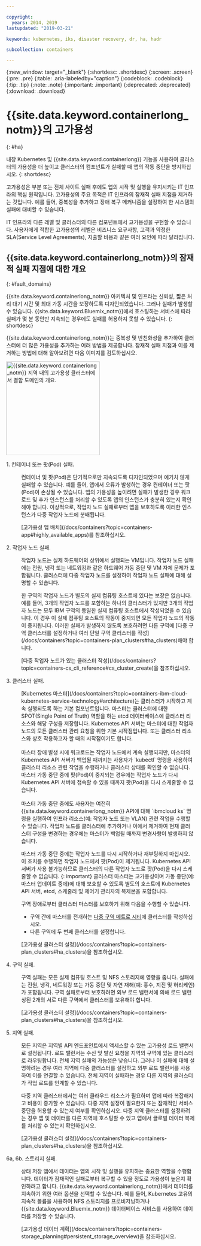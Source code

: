 ```yaml
---

copyright:
  years: 2014, 2019
lastupdated: "2019-03-21"

keywords: kubernetes, iks, disaster recovery, dr, ha, hadr

subcollection: containers

---
```


{:new_window: target="_blank"}
{:shortdesc: .shortdesc}
{:screen: .screen}
{:pre: .pre}
{:table: .aria-labeledby="caption"}
{:codeblock: .codeblock}
{:tip: .tip}
{:note: .note}
{:important: .important}
{:deprecated: .deprecated}
{:download: .download}




# {{site.data.keyword.containerlong_notm}}의 고가용성
{: #ha}

내장 Kubernetes 및 {{site.data.keyword.containerlong}} 기능을 사용하여 클러스터의 가용성을 더 높이고 클러스터의 컴포넌트가 실패할 때 앱의 작동 중단을 방지하십시오.
{: shortdesc}

고가용성은 부분 또는 전체 사이트 실패 후에도 앱의 시작 및 실행을 유지시키는 IT 인프라의 핵심 원칙입니다. 고가용성의 주요 목적은 IT 인프라의 잠재적 실패 지점을 제거하는 것입니다. 예를 들어, 중복성을 추가하고 장애 복구 메커니즘을 설정하여 한 시스템의 실패에 대비할 수 있습니다.

IT 인프라의 다른 레벨 및 클러스터의 다른 컴포넌트에서 고가용성을 구현할 수 있습니다. 사용자에게 적합한 고가용성의 레벨은 비즈니스 요구사항, 고객과 약정한 SLA(Service Level Agreements), 지출할 비용과 같은 여러 요인에 따라 달라집니다.

## {{site.data.keyword.containerlong_notm}}의 잠재적 실패 지점에 대한 개요
{: #fault_domains}

{{site.data.keyword.containerlong_notm}} 아키텍처 및 인프라는 신뢰성, 짧은 처리 대기 시간 및 최대 가동 시간을 보장하도록 디자인되었습니다. 그러나 실패가 발생할 수 있습니다. {{site.data.keyword.Bluemix_notm}}에서 호스팅하는 서비스에 따라 실패가 몇 분 동안만 지속되는 경우에도 실패를 허용하지 못할 수 있습니다.
{: shortdesc}

{{site.data.keyword.containerlong_notm}}는 중복성 및 반친화성을 추가하여 클러스터에 더 많은 가용성을 추가하는 여러 방법을 제공합니다. 잠재적 실패 지점과 이를 제거하는 방법에 대해 알아보려면 다음 이미지를 검토하십시오.

<img src="images/cs_failure_ov.png" alt=" {{site.data.keyword.containerlong_notm}} 지역 내의 고가용성 클러스터에서 결함 도메인의 개요." width="250" style="width:250px; border-style: none"/>

<dl>
<dt> 1. 컨테이너 또는 팟(Pod) 실패.</dt>
  <dd><p>컨테이너 및 팟(Pod)은 단기적으로만 지속되도록 디자인되었으며 예기치 않게 실패할 수 있습니다. 예를 들어, 앱에서 오류가 발생하는 경우 컨테이너 또는 팟(Pod)이 손상될 수 있습니다. 앱의 가용성을 높이려면 실패가 발생한 경우 워크로드 및 추가 인스턴스를 처리할 수 있도록 앱의 인스턴스가 충분히 있는지 확인해야 합니다. 이상적으로, 작업자 노드 실패로부터 앱을 보호하도록 이러한 인스턴스가 다중 작업자 노드에 분배됩니다.</p>
  <p>[고가용성 앱 배치](/docs/containers?topic=containers-app#highly_available_apps)를 참조하십시오.</p></dd>
<dt> 2. 작업자 노드 실패.</dt>
  <dd><p>작업자 노드는 실제 하드웨어의 상위에서 실행되는 VM입니다. 작업자 노드 실패에는 전원, 냉각 또는 네트워킹과 같은 하드웨어 가동 중단 및 VM 자체 문제가 포함됩니다. 클러스터에 다중 작업자 노드를 설정하여 작업자 노드 실패에 대해 설명할 수 있습니다.</p><p class="note">한 구역의 작업자 노드가 별도의 실제 컴퓨팅 호스트에 있다는 보장은 없습니다. 예를 들어, 3개의 작업자 노드를 포함하는 하나의 클러스터가 있지만 3개의 작업자 노드는 모두 IBM 구역의 동일한 실제 컴퓨팅 호스트에서 작성되었을 수 있습니다. 이 경우 이 실제 컴퓨팅 호스트의 작동이 중지되면 모든 작업자 노드의 작동이 중지됩니다. 이러한 실패가 발생하지 않도록 보호하려면 다른 구역에 [다중 구역 클러스터를 설정하거나 여러 단일 구역 클러스터를 작성](/docs/containers?topic=containers-plan_clusters#ha_clusters)해야 합니다.</p>
  <p>[다중 작업자 노드가 있는 클러스터 작성](/docs/containers?topic=containers-cs_cli_reference#cs_cluster_create)을 참조하십시오.</p></dd>
<dt> 3. 클러스터 실패.</dt>
  <dd><p>[Kubernetes 마스터](/docs/containers?topic=containers-ibm-cloud-kubernetes-service-technology#architecture)는 클러스터가 시작하고 계속 실행되도록 하는 기본 컴포넌트입니다. 마스터는 클러스터에 대한 SPOT(Single Point of Truth) 역할을 하는 etcd 데이터베이스에 클러스터 리소스와 해당 구성을 저장합니다. Kubernetes API 서버는 마스터에 대한 작업자 노드의 모든 클러스터 관리 요청을 위한 기본 시작점입니다. 또는 클러스터 리소스와 상호 작용하고자 할 때의 시작점이기도 합니다.<br><br>마스터 장애 발생 시에 워크로드는 작업자 노드에서 계속 실행되지만, 마스터의 Kubernetes API 서버가 백업될 때까지는 사용자가 `kubectl` 명령을 사용하여 클러스터 리소스 관련 작업을 수행하거나 클러스터 상태를 확인할 수 없습니다. 마스터 가동 중단 중에 팟(Pod)이 중지되는 경우에는 작업자 노드가 다시 Kubernetes API 서버에 접속할 수 있을 때까지 팟(Pod)을 다시 스케줄할 수 없습니다.<br><br>마스터 가동 중단 중에도 사용자는 여전히 {{site.data.keyword.containerlong_notm}} API에 대해 `ibmcloud ks` 명령을 실행하여 인프라 리소스(예: 작업자 노드 또는 VLAN) 관련 작업을 수행할 수 있습니다. 작업자 노드를 클러스터에 추가하거나 이에서 제거하여 현재 클러스터 구성을 변경하는 경우에는 마스터가 백업될 때까지 변경사항이 발생하지 않습니다.

마스터 가동 중단 중에는 작업자 노드를 다시 시작하거나 재부팅하지 마십시오. 이 조치를 수행하면 작업자 노드에서 팟(Pod)이 제거됩니다. Kubernetes API 서버가 사용 불가능하므로 클러스터의 다른 작업자 노드로 팟(Pod)을 다시 스케줄할 수 없습니다.
{: important}
클러스터 마스터는 고가용성이며 가동 중단(예: 마스터 업데이트 중에)에 대해 보호할 수 있도록 별도의 호스트에 Kubernetes API 서버, etcd, 스케줄러 및 제어기 관리자의 복제본을 포함합니다.</p><p>구역 장애로부터 클러스터 마스터를 보호하기 위해 다음을 수행할 수 있습니다. <ul><li>구역 간에 마스터를 전개하는 [다중 구역 메트로 시티](/docs/containers?topic=containers-regions-and-zones#zones)에 클러스터를 작성하십시오.</li><li>다른 구역에 두 번째 클러스터를 설정합니다.</li></ul></p>
  <p>[고가용성 클러스터 설정](/docs/containers?topic=containers-plan_clusters#ha_clusters)을 참조하십시오.</p></dd>
<dt> 4. 구역 실패.</dt>
  <dd><p>구역 실패는 모든 실제 컴퓨팅 호스트 및 NFS 스토리지에 영향을 줍니다. 실패에는 전원, 냉각, 네트워킹 또는 가동 중단 및 자연 재해(예: 홍수, 지진 및 허리케인)가 포함됩니다. 구역 실패로부터 보호하려면 외부 로드 밸런서에 의해 로드 밸런싱된 2개의 서로 다른 구역에서 클러스터를 보유해야 합니다.</p>
  <p>[고가용성 클러스터 설정](/docs/containers?topic=containers-plan_clusters#ha_clusters)을 참조하십시오.</p></dd>    
<dt> 5. 지역 실패.</dt>
  <dd><p>모든 지역은 지역별 API 엔드포인트에서 액세스할 수 있는 고가용성 로드 밸런서로 설정됩니다. 로드 밸런서는 수신 및 발신 요청을 지역의 구역에 있는 클러스터로 라우팅합니다. 전체 지역 실패의 가능성은 낮습니다. 그러나 이 실패에 대해 설명하려는 경우 여러 지역에 다중 클러스터를 설정하고 외부 로드 밸런서를 사용하여 이를 연결할 수 있습니다. 전체 지역이 실패하는 경우 다른 지역의 클러스터가 작업 로드를 인계할 수 있습니다.</p><p class="note">다중 지역 클러스터에서는 여러 클라우드 리소스가 필요하며 앱에 따라 복잡해지고 비용이 증가할 수 있습니다. 다중 지역 설정이 필요한지 또는 잠재적인 서비스 중단을 허용할 수 있는지 여부를 확인하십시오. 다중 지역 클러스터를 설정하려는 경우 앱 및 데이터를 다른 지역에 호스팅할 수 있고 앱에서 글로벌 데이터 복제를 처리할 수 있는지 확인하십시오.</p>
  <p>[고가용성 클러스터 설정](/docs/containers?topic=containers-plan_clusters#ha_clusters)을 참조하십시오.</p></dd>   
<dt> 6a, 6b. 스토리지 실패.</dt>
  <dd><p>상태 저장 앱에서 데이터는 앱의 시작 및 실행을 유지하는 중요한 역할을 수행합니다. 데이터가 잠재적인 실패로부터 복구할 수 있을 정도로 가용성이 높은지 확인하려고 합니다. {{site.data.keyword.containerlong_notm}}에서 데이터를 지속하기 위한 여러 옵션을 선택할 수 있습니다. 예를 들어, Kubernetes 고유의 지속적 볼륨을 사용하여 NFS 스토리지를 프로비저닝하거나 {{site.data.keyword.Bluemix_notm}} 데이터베이스 서비스를 사용하여 데이터를 저장할 수 있습니다.</p>
  <p>[고가용성 데이터 계획](/docs/containers?topic=containers-storage_planning#persistent_storage_overview)을 참조하십시오.</p></dd>
</dl>
